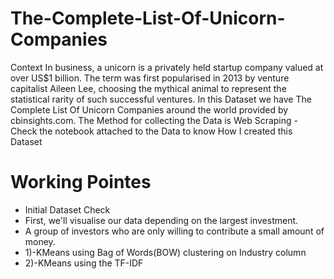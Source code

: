 # The-Complete-List-Of-Unicorn-Companies
Context
In business, a unicorn is a privately held startup company valued at over US$1 billion. The term was first popularised in 2013 by venture capitalist Aileen Lee, choosing the mythical animal to represent the statistical rarity of such successful ventures. In this Dataset we have The Complete List Of Unicorn Companies around the world provided by cbinsights.com. The Method for collecting the Data is Web Scraping - Check the notebook attached to the Data to know How I created this Dataset

# Working Pointes
*  Initial Dataset Check
*  First, we'll visualise our data depending on the largest investment.
*  A group of investors who are only willing to contribute a small amount of money.
*  1)-KMeans using Bag of Words(BOW) clustering on Industry column
*  2)-KMeans using the TF-IDF
